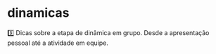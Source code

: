 # dinamicas
3️⃣ Dicas sobre a etapa de dinâmica em grupo. Desde a apresentação pessoal até a atividade em equipe.
